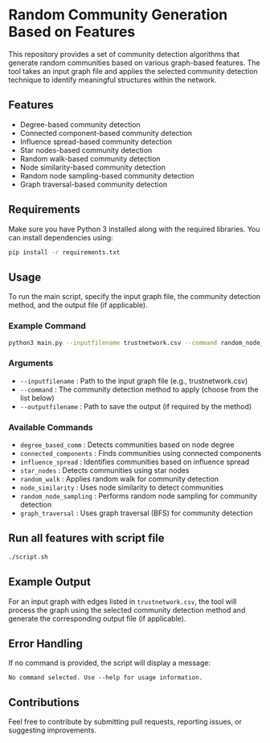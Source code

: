 # Random Community Generation Based on Features

This repository provides a set of community detection algorithms that generate random communities based on various graph-based features. The tool takes an input graph file and applies the selected community detection technique to identify meaningful structures within the network.

## Features
- Degree-based community detection
- Connected component-based community detection
- Influence spread-based community detection
- Star nodes-based community detection
- Random walk-based community detection
- Node similarity-based community detection
- Random node sampling-based community detection
- Graph traversal-based community detection

## Requirements
Make sure you have Python 3 installed along with the required libraries. You can install dependencies using:
```bash
pip install -r requirements.txt
```

## Usage
To run the main script, specify the input graph file, the community detection method, and the output file (if applicable).

### Example Command
```bash
python3 main.py --inputfilename trustnetwork.csv --command random_node_sampling --outputfilename output_degree.csv
```

### Arguments
- `--inputfilename` : Path to the input graph file (e.g., trustnetwork.csv)
- `--command` : The community detection method to apply (choose from the list below)
- `--outputfilename` : Path to save the output (if required by the method)

### Available Commands
- `degree_based_comm` : Detects communities based on node degree
- `connected_components` : Finds communities using connected components
- `influence_spread` : Identifies communities based on influence spread
- `star_nodes` : Detects communities using star nodes
- `random_walk` : Applies random walk for community detection
- `node_similarity` : Uses node similarity to detect communities
- `random_node_sampling` : Performs random node sampling for community detection
- `graph_traversal` : Uses graph traversal (BFS) for community detection

## Run all features with script file
```bash
./script.sh
```
## Example Output
For an input graph with edges listed in `trustnetwork.csv`, the tool will process the graph using the selected community detection method and generate the corresponding output file (if applicable).

## Error Handling
If no command is provided, the script will display a message:
```plaintext
No command selected. Use --help for usage information.
```

## Contributions
Feel free to contribute by submitting pull requests, reporting issues, or suggesting improvements.



